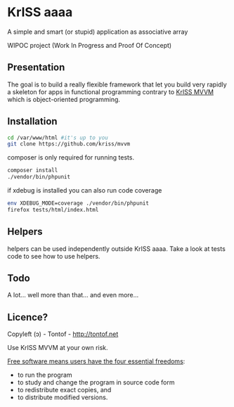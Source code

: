 KrISS aaaa
==========
A simple and smart (or stupid) application as associative array

WIPOC project (Work In Progress and Proof Of Concept)

Presentation
------------
The goal is to build a really flexible framework that let you build
very rapidly a skeleton for apps in functional programming contrary
to [KrISS MVVM](https://github.com/kriss/mvvm) which is object-oriented programming.

Installation
------------
```bash
cd /var/www/html #it's up to you
git clone https://github.com/kriss/mvvm
```
composer is only required for running tests.
```bash
composer install
./vendor/bin/phpunit
```
if xdebug is installed you can also run code coverage
```bash
env XDEBUG_MODE=coverage ./vendor/bin/phpunit
firefox tests/html/index.html
```

Helpers
-------
helpers can be used independently outside KrISS aaaa.
Take a look at tests code to see how to use helpers.

Todo
----
A lot... well more than that... and even more...

Licence?
--------
Copyleft (ɔ) - Tontof - http://tontof.net

Use KrISS MVVM at your own risk.

[Free software means users have the four essential freedoms](http://www.gnu.org/philosophy/philosophy.html):
* to run the program
* to study and change the program in source code form
* to redistribute exact copies, and
* to distribute modified versions.